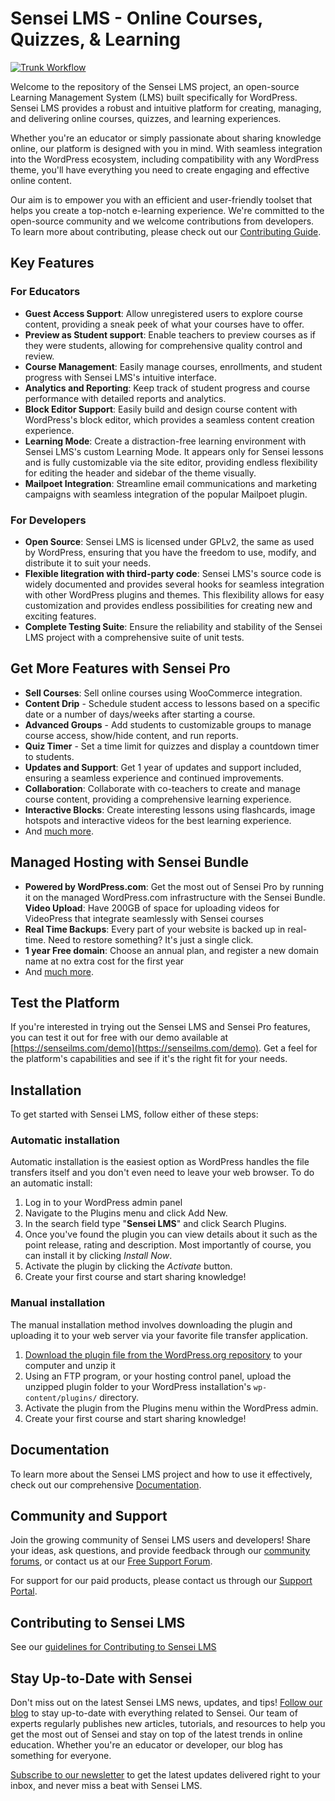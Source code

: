 # Sensei LMS - Online Courses, Quizzes, & Learning

[![Trunk Workflow](https://github.com/Automattic/sensei/actions/workflows/trunk.yml/badge.svg)](https://github.com/Automattic/sensei/actions/workflows/trunk.yml)

Welcome to the repository of the Sensei LMS project, an open-source Learning Management System (LMS) built specifically for WordPress. Sensei LMS provides a robust and intuitive platform for creating, managing, and delivering online courses, quizzes, and learning experiences. 

Whether you're an educator or simply passionate about sharing knowledge online, our platform is designed with you in mind. With seamless integration into the WordPress ecosystem, including compatibility with any WordPress theme, you'll have everything you need to create engaging and effective online content.

Our aim is to empower you with an efficient and user-friendly toolset that helps you create a top-notch e-learning experience. We're committed to the open-source community and we welcome contributions from developers. To learn more about contributing, please check out our [Contributing Guide](CONTRIBUTING.md).

## Key Features

### For Educators

- **Guest Access Support**: Allow unregistered users to explore course content, providing a sneak peek of what your courses have to offer.
- **Preview as Student support**: Enable teachers to preview courses as if they were students, allowing for comprehensive quality control and review.
- **Course Management**: Easily manage courses, enrollments, and student progress with Sensei LMS's intuitive interface.
- **Analytics and Reporting**: Keep track of student progress and course performance with detailed reports and analytics.
- **Block Editor Support**: Easily build and design course content with WordPress's block editor, which provides a seamless content creation experience.
- **Learning Mode**: Create a distraction-free learning environment with Sensei LMS's custom Learning Mode. It appears only for Sensei lessons and is fully customizable via the site editor, providing endless flexibility for editing the header and sidebar of the theme visually.
- **Mailpoet Integration**: Streamline email communications and marketing campaigns with seamless integration of the popular Mailpoet plugin.

### For Developers

- **Open Source**: Sensei LMS is licensed under GPLv2, the same as used by WordPress, ensuring that you have the freedom to use, modify, and distribute it to suit your needs.
- **Flexible Iitegration with third-party code**: Sensei LMS's source code is widely documented and provides several hooks for seamless integration with other WordPress plugins and themes. This flexibility allows for easy customization and provides endless possibilities for creating new and exciting features.
- **Complete Testing Suite**: Ensure the reliability and stability of the Sensei LMS project with a comprehensive suite of unit tests.

## Get More Features with Sensei Pro

- **Sell Courses**: Sell online courses using WooCommerce integration.
- **Content Drip** - Schedule student access to lessons based on a specific date or a number of days/weeks after starting a course.
- **Advanced Groups**  - Add students to customizable groups to manage course access, show/hide content, and run reports.
- **Quiz Timer** - Set a time limit for quizzes and display a countdown timer to students.
- **Updates and Support**: Get 1 year of updates and support included, ensuring a seamless experience and continued improvements.
- **Collaboration**: Collaborate with co-teachers to create and manage course content, providing a comprehensive learning experience.
- **Interactive Blocks**: Create interesting lessons using flashcards, image hotspots and interactive videos for the best learning experience.
- And [much more](https://senseilms.com/sensei-pro/#features).

## Managed Hosting with Sensei Bundle

- **Powered by WordPress.com**: Get the most out of Sensei Pro by running it on the managed WordPress.com infrastructure with the Sensei Bundle.
  **Video Upload**: Have 200GB of space for uploading videos for VideoPress that integrate seamlessly with Sensei courses
- **Real Time Backups**: Every part of your website is backed up in real-time. Need to restore something? It's just a single click.
- **1 year Free domain**: Choose an annual plan, and register a new domain name at no extra cost for the first year
- And [much more](https://wordpress.com/create-a-course/).

## Test the Platform

If you're interested in trying out the Sensei LMS and Sensei Pro features, you can test it out for free with our demo available at [https://senseilms.com/demo](https://senseilms.com/demo). Get a feel for the platform's capabilities and see if it's the right fit for your needs.

## Installation

To get started with Sensei LMS, follow either of these steps:

### Automatic installation

Automatic installation is the easiest option as WordPress handles the file transfers itself and you don't even need to leave your web browser. To do an automatic install:

1. Log in to your WordPress admin panel
2. Navigate to the Plugins menu and click Add New.
3. In the search field type "**Sensei LMS**" and click Search Plugins. 
4. Once you've found the plugin you can view details about it such as the point release, rating and description. Most importantly of course, you can install it by clicking _Install Now_.
4. Activate the plugin by clicking the _Activate_ button. 
5. Create your first course and start sharing knowledge!

### Manual installation

The manual installation method involves downloading the plugin and uploading it to your web server via your favorite file transfer application.

1. [Download the plugin file from the WordPress.org repository](https://downloads.wordpress.org/plugin/sensei-lms.latest-stable.zip) to your computer and unzip it
2. Using an FTP program, or your hosting control panel, upload the unzipped plugin folder to your WordPress installation's `wp-content/plugins/` directory.
3. Activate the plugin from the Plugins menu within the WordPress admin.
4. Create your first course and start sharing knowledge!

## Documentation

To learn more about the Sensei LMS project and how to use it effectively, check out our comprehensive [Documentation](https://senseilms.com/documentation/).

## Community and Support

Join the growing community of Sensei LMS users and developers! Share your ideas, ask questions, and provide feedback through our [community forums](https://educatorsp2.wordpress.com/), or contact us at our [Free Support Forum](https://wordpress.org/support/plugin/sensei-lms/).

For support for our paid products, please contact us through our [Support Portal](https://wordpress.org/support/plugin/sensei-lms/). 

## Contributing to Sensei LMS

See our [guidelines for Contributing to Sensei LMS](https://github.com/Automattic/sensei/blob/trunk/CONTRIBUTING.md)

## Stay Up-to-Date with Sensei 

Don't miss out on the latest Sensei LMS news, updates, and tips! [Follow our blog](https://senseilms.com/blog) to stay up-to-date with everything related to Sensei. Our team of experts regularly publishes new articles, tutorials, and resources to help you get the most out of Sensei and stay on top of the latest trends in online education. Whether you're an educator or developer, our blog has something for everyone.

[Subscribe to our newsletter](https://senseilms.com/mailing-list/) to get the latest updates delivered right to your inbox, and never miss a beat with Sensei LMS.
